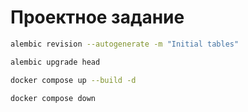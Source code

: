 # Проектное задание

```bash
alembic revision --autogenerate -m "Initial tables"
```

```bash
alembic upgrade head
```

```bash
docker compose up --build -d
```

```bash
docker compose down
```